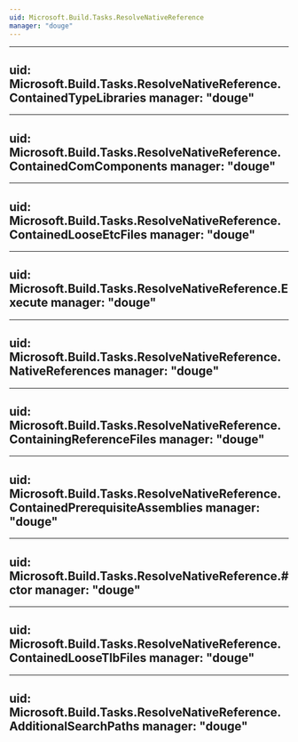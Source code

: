 ```yaml
---
uid: Microsoft.Build.Tasks.ResolveNativeReference
manager: "douge"
---
```


---
uid: Microsoft.Build.Tasks.ResolveNativeReference.ContainedTypeLibraries
manager: "douge"
---

---
uid: Microsoft.Build.Tasks.ResolveNativeReference.ContainedComComponents
manager: "douge"
---

---
uid: Microsoft.Build.Tasks.ResolveNativeReference.ContainedLooseEtcFiles
manager: "douge"
---

---
uid: Microsoft.Build.Tasks.ResolveNativeReference.Execute
manager: "douge"
---

---
uid: Microsoft.Build.Tasks.ResolveNativeReference.NativeReferences
manager: "douge"
---

---
uid: Microsoft.Build.Tasks.ResolveNativeReference.ContainingReferenceFiles
manager: "douge"
---

---
uid: Microsoft.Build.Tasks.ResolveNativeReference.ContainedPrerequisiteAssemblies
manager: "douge"
---

---
uid: Microsoft.Build.Tasks.ResolveNativeReference.#ctor
manager: "douge"
---

---
uid: Microsoft.Build.Tasks.ResolveNativeReference.ContainedLooseTlbFiles
manager: "douge"
---

---
uid: Microsoft.Build.Tasks.ResolveNativeReference.AdditionalSearchPaths
manager: "douge"
---
